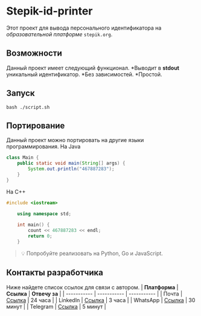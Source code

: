 # **Stepik-id-printer**
Этот проект для вывода персонального идентификатора на *образовательной платформе* ```stepik.org```.
## **Возможности**
Данный проект имеет следующий функционал.
*Выводит в **stdout** уникальный идентификатор.
*Без зависимостей.
*Простой.
## **Запуск**
	bash ./script.sh
## **Портирование**
Данный проект можно портировать на другие языки программирования.
На Java
```Java
class Main {
    public static void main(String[] args) {
        System.out.println("467887283");
    }
}
```
На C++
```C++
#include <iostream>

    using namespace std;
    
	int main() {
	    count << 467887283 << endl;
	    return 0;
	}
```
> 💡 Попробуйте реализовать на Python, Go и JavaScript.
## **Контакты разработчика**
Ниже найдете список ссылок для связи с автором.
| **Платформа** | **Ссылка**                                       | **Отвечу за** |
| -----------   | -----------                                      | -----------   |
| Почта         | [Ссылка](https://github.com/SuranshyT/jusan-git) | 24 часа       |
| LinkedIn      | [Ссылка](https://github.com/SuranshyT/jusan-git) | 3 часа        |
| WhatsApp      | [Ссылка](https://github.com/SuranshyT/jusan-git) | 30 минут      |
| Telegram      | [Ссылка](https://github.com/SuranshyT/jusan-git) | 5 минут       |
